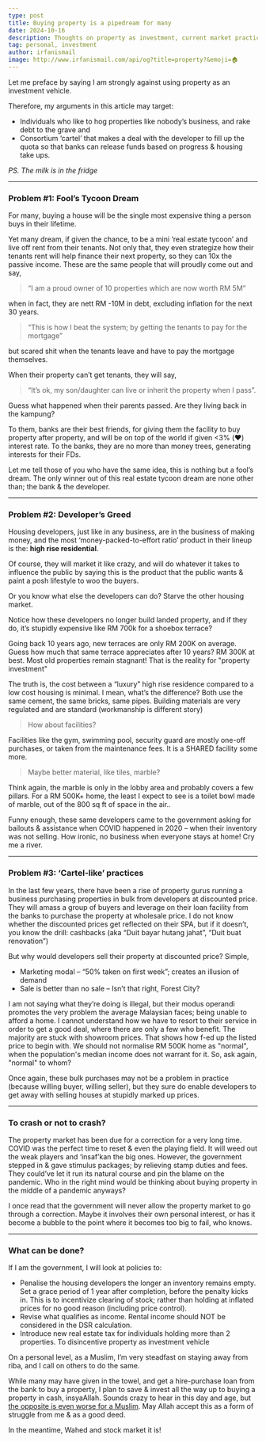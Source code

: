 ```yaml
---
type: post
title: Buying property is a pipedream for many
date: 2024-10-16
description: Thoughts on property as investment, current market practice, government policy and a personal take
tag: personal, investment
author: irfanismail
image: http://www.irfanismail.com/api/og?title=property?&emoji=🏠
---
```


Let me preface by saying I am strongly against using property as an investment vehicle.

Therefore, my arguments in this article may target:

- Individuals who like to hog properties like nobody’s business, and rake debt to the grave and
- Consortium ‘cartel’ that makes a deal with the developer to fill up the quota so that banks can release funds based on progress & housing take ups.

_PS. The milk is in the fridge_

---

### Problem #1: Fool’s Tycoon Dream

For many, buying a house will be the single most expensive thing a person buys in their lifetime.

Yet many dream, if given the chance, to be a mini ‘real estate tycoon’ and live off rent from their tenants. Not only that, they even strategize how their tenants rent will help finance their next property, so they can 10x the passive income. These are the same people that will proudly come out and say,

> “I am a proud owner of 10 properties which are now worth RM 5M”

when in fact, they are nett RM -10M in debt, excluding inflation for the next 30 years.

> “This is how I beat the system; by getting the tenants to pay for the mortgage”

but scared shit when the tenants leave and have to pay the mortgage themselves.

When their property can’t get tenants, they will say,

> “It’s ok, my son/daughter can live or inherit the property when I pass”.

Guess what happened when their parents passed. Are they living back in the kampung?

To them, banks are their best friends, for giving them the facility to buy property after property, and will be on top of the world if given <3% (❤️) interest rate. To the banks, they are no more than money trees, generating interests for their FDs.

Let me tell those of you who have the same idea, this is nothing but a fool’s dream. The only winner out of this real estate tycoon dream are none other than; the bank & the developer.

---

### Problem #2: Developer’s Greed

Housing developers, just like in any business, are in the business of making money, and the most ‘money-packed-to-effort ratio’ product in their lineup is the: **high rise residential**.

Of course, they will market it like crazy, and will do whatever it takes to influence the public by saying this is the product that the public wants & paint a posh lifestyle to woo the buyers.

Or you know what else the developers can do? Starve the other housing market.

Notice how these developers no longer build landed property, and if they do, it’s stupidly expensive like RM 700k for a shoebox terrace?

Going back 10 years ago, new terraces are only RM 200K on average. Guess how much that same terrace appreciates after 10 years? RM 300K at best. Most old properties remain stagnant! That is the reality for "property investment"

The truth is, the cost between a “luxury” high rise residence compared to a low cost housing is minimal. I mean, what’s the difference? Both use the same cement, the same bricks, same pipes. Building materials are very regulated and are standard (workmanship is different story)

> How about facilities?

Facilities like the gym, swimming pool, security guard are mostly one-off purchases, or taken from the maintenance fees. It is a SHARED facility some more.

> Maybe better material, like tiles, marble?

Think again, the marble is only in the lobby area and probably covers a few pillars. For a RM 500K+ home, the least I expect to see is a toilet bowl made of marble, out of the 800 sq ft of space in the air..

Funny enough, these same developers came to the government asking for bailouts & assistance when COVID happened in 2020 – when their inventory was not selling. How ironic, no business when everyone stays at home! Cry me a river.

---

### Problem #3: ‘Cartel-like’ practices

In the last few years, there have been a rise of property gurus running a business purchasing properties in bulk from developers at discounted price. They will amass a group of buyers and leverage on their loan facility from the banks to purchase the property at wholesale price. I do not know whether the discounted prices get reflected on their SPA, but if it doesn’t, you know the drill: cashbacks (aka “Duit bayar hutang jahat”, “Duit buat renovation”)

But why would developers sell their property at discounted price? Simple,

- Marketing modal – “50% taken on first week”; creates an illusion of demand
- Sale is better than no sale – Isn’t that right, Forest City?

I am not saying what they’re doing is illegal, but their modus operandi promotes the very problem the average Malaysian faces; being unable to afford a home. I cannot understand how we have to resort to their service in order to get a good deal, where there are only a few who benefit. The majority are stuck with showroom prices. That shows how f-ed up the listed price to begin with. We should not normalise RM 500K home as "normal", when the population's median income does not warrant for it. So, ask again, "normal" to whom?

Once again, these bulk purchases may not be a problem in practice (because willing buyer, willing seller), but they sure do enable developers to get away with selling houses at stupidly marked up prices.

---

### To crash or not to crash?

The property market has been due for a correction for a very long time. COVID was the perfect time to reset & even the playing field. It will weed out the weak players and ‘insaf’kan the big ones. However, the government stepped in & gave stimulus packages; by relieving stamp duties and fees. They could’ve let it run its natural course and pin the blame on the pandemic. Who in the right mind would be thinking about buying property in the middle of a pandemic anyways?

I once read that the government will never allow the property market to go through a correction. Maybe it involves their own personal interest, or has it become a bubble to the point where it becomes too big to fail, who knows.

---

### What can be done?

If I am the government, I will look at policies to:

- Penalise the housing developers the longer an inventory remains empty. Set a grace period of 1 year after completion, before the penalty kicks in. This is to incentivize clearing of stock; rather than holding at inflated prices for no good reason (including price control).
- Revise what qualifies as income. Rental income should NOT be considered in the DSR calculation.
- Introduce new real estate tax for individuals holding more than 2 properties. To disincentive property as investment vehicle

On a personal level, as a Muslim, I’m very steadfast on staying away from riba, and I call on others to do the same.

While many may have given in the towel, and get a hire-purchase loan from the bank to buy a property, I plan to save & invest all the way up to buying a property in cash, insyaAllah. Sounds crazy to hear in this day and age, but [the opposite is even worse for a Muslim](https://quran.com/2?startingVerse=278). May Allah accept this as a form of struggle from me & as a good deed.

In the meantime, Wahed and stock market it is!
